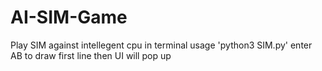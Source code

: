 # AI-SIM-Game
Play SIM against intellegent cpu in terminal 
usage 'python3 SIM.py'
enter AB to draw first line then UI will pop up 
